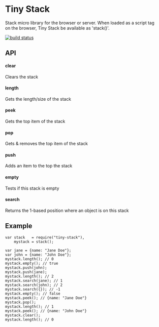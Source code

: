 # Tiny Stack

Stack micro library for the browser or server. When loaded as a script tag on the browser, Tiny Stack be available as 'stack()'.

[![build status](https://secure.travis-ci.org/avoidwork/tiny-stack.png)](http://travis-ci.org/avoidwork/tiny-stack)

## API
#### clear
Clears the stack

#### length
Gets the length/size of the stack

#### peek
Gets the top item of the stack

#### pop
Gets & removes the top item of the stack

#### push
Adds an item to the top the stack

#### empty
Tests if this stack is empty

#### search
Returns the 1-based position where an object is on this stack

## Example
```
var stack   = require("tiny-stack"),
    mystack = stack();

var jane = {name: "Jane Doe"};
var john = {name: "John Doe"};
mystack.length(); // 0
mystack.empty(); // true
mystack.push(john);
mystack.push(jane);
mystack.length(); // 2
mystack.search(jane); // 1
mystack.search(john); // 2
mystack.search({}); // -1
mystack.empty(); // false
mystack.peek(); // {name: "Jane Doe"}
mystack.pop();
mystack.length(); // 1
mystack.peek(); // {name: "John Doe"}
mystack.clear();
mystack.length(); // 0
```
